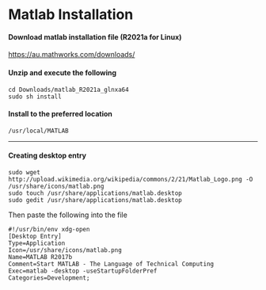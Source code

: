 # Matlab Installation
#### Download matlab installation file (R2021a for Linux)
https://au.mathworks.com/downloads/
#### Unzip and execute the following
```
cd Downloads/matlab_R2021a_glnxa64
sudo sh install
```
#### Install to the preferred location
```
/usr/local/MATLAB
```
***
#### Creating desktop entry
```
sudo wget http://upload.wikimedia.org/wikipedia/commons/2/21/Matlab_Logo.png -O /usr/share/icons/matlab.png
sudo touch /usr/share/applications/matlab.desktop
sudo gedit /usr/share/applications/matlab.desktop
```
Then paste the following into the file
```
#!/usr/bin/env xdg-open
[Desktop Entry]
Type=Application
Icon=/usr/share/icons/matlab.png
Name=MATLAB R2017b
Comment=Start MATLAB - The Language of Technical Computing
Exec=matlab -desktop -useStartupFolderPref 
Categories=Development;
```
